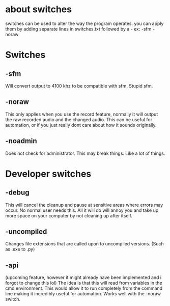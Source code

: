 # about switches
switches can be used to alter the way the program operates.
you can apply them by adding separate lines in switches.txt followed by a -
ex:
-sfm
-noraw


# Switches
## -sfm
Will convert output to 4100 khz to be compatible with sfm. Stupid sfm.
## -noraw
This only applies when you use the record feature, normally it will output the raw recorded audio and the changed audio. This can be useful for automation, or if you just really dont care about how it sounds originally.
## -noadmin
Does not check for administrator. This may break things. Like a lot of things.



# Developer switches
## -debug
This will cancel the cleanup and pause at sensitive areas where errors may occur.
No normal user needs this. All it will do will annoy you and take up more space on your computer by not cleaning up after itself.
## -uncompiled
Changes file extensions that are called upon to uncompiled versions. (Such as .exe to .py)
## -api
(upcoming feature, however it might already have been implemented and i forgot to change this lol)
The idea is that this will read from variables in the cmd environment. This would allow it to run completely from the command line making it incredibly useful for automation. Works well with the -noraw switch.
